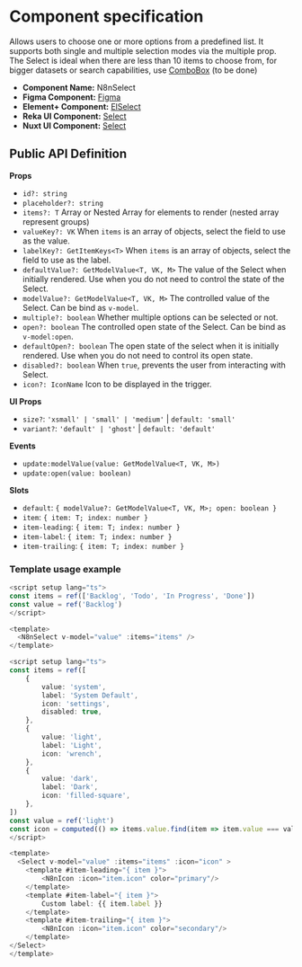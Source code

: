 # Component specification

Allows users to choose one or more options from a predefined list. It supports both single and multiple selection modes via the multiple prop.
The Select is ideal when there are less than 10 items to choose from, for bigger datasets or search capabilities, use [ComboBox](https://www.figma.com/design/8zib7Trf2D2CHYXrEGPHkg/n8n-Design-System-V3?node-id=2631-7139&m=dev) (to be done)

- **Component Name:** N8nSelect
- **Figma Component:** [Figma](https://www.figma.com/design/8zib7Trf2D2CHYXrEGPHkg/n8n-Design-System-V3?node-id=2121-630&m=dev)
- **Element+ Component:** [ElSelect](https://element-plus.org/en-US/component/select)
- **Reka UI Component:** [Select](https://reka-ui.com/docs/components/select)
- **Nuxt UI Component:** [Select](https://ui.nuxt.com/docs/components/select)


## Public API Definition

**Props**

- `id?: string`
- `placeholder?: string`
- `items?: T` Array or Nested Array for elements to render (nested array represent groups)
- `valueKey?: VK` When `items` is an array of objects, select the field to use as the value.
- `labelKey?: GetItemKeys<T>` When `items` is an array of objects, select the field to use as the label.
- `defaultValue?: GetModelValue<T, VK, M>` The value of the Select when initially rendered. Use when you do not need to control the state of the Select.
- `modelValue?: GetModelValue<T, VK, M>` The controlled value of the Select. Can be bind as `v-model`.
- `multiple?: boolean` Whether multiple options can be selected or not.
- `open?: boolean`  The controlled open state of the Select. Can be bind as `v-model:open`.
- `defaultOpen?: boolean` The open state of the select when it is initially rendered. Use when you do not need to control its open state.
- `disabled?: boolean` When `true`, prevents the user from interacting with Select.
- `icon?: IconName` Icon to be displayed in the trigger.


**UI Props**

- `size?`: `'xsmall' | 'small' | 'medium'` | `default: 'small'`
- `variant?`: `'default' | 'ghost'` | `default: 'default'`

**Events**

- `update:modelValue(value: GetModelValue<T, VK, M>)`
- `update:open(value: boolean)`

**Slots**

- `default`: `{ modelValue?: GetModelValue<T, VK, M>; open: boolean }`
- `item`: `{ item: T; index: number }`
- `item-leading`: `{ item: T; index: number }`
- `item-label`: `{ item: T; index: number }`
- `item-trailing`: `{ item: T; index: number }`


### Template usage example

```Typescript
<script setup lang="ts">
const items = ref(['Backlog', 'Todo', 'In Progress', 'Done'])
const value = ref('Backlog')
</script>

<template>
  <N8nSelect v-model="value" :items="items" />
</template>
```

```Typescript
<script setup lang="ts">
const items = ref([
	{
		value: 'system',
		label: 'System Default',
		icon: 'settings',
		disabled: true,
	},
	{
		value: 'light',
		label: 'Light',
		icon: 'wrench',
	},
	{
		value: 'dark',
		label: 'Dark',
		icon: 'filled-square',
	},
])
const value = ref('light')
const icon = computed(() => items.value.find(item => item.value === value.value))
</script>

<template>
  <Select v-model="value" :items="items" :icon="icon" >
	<template #item-leading="{ item }">
		<N8nIcon :icon="item.icon" color="primary"/>
	</template>
	<template #item-label="{ item }">
		Custom label: {{ item.label }}
	</template>
	<template #item-trailing="{ item }">
		<N8nIcon :icon="item.icon" color="secondary"/>
	</template>
</Select>
</template>
```
